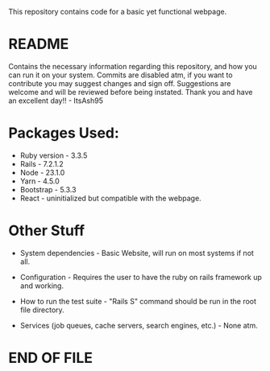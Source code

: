 This repository contains code for a basic yet functional webpage.

# README
Contains the necessary information regarding this repository, and how you can run it on your system. 
Commits are disabled atm, if you want to contribute you may suggest changes and sign off. 
Suggestions are welcome and will be reviewed before being instated.
Thank you and have an excellent day!! - ItsAsh95

# Packages Used:
* Ruby version - 3.3.5
* Rails - 7.2.1.2
* Node - 23.1.0
* Yarn - 4.5.0
* Bootstrap - 5.3.3
* React - uninitialized but compatible with the webpage.

# Other Stuff
* System dependencies - Basic Website, will run on most systems if not all.

* Configuration - Requires the user to have the ruby on rails framework up and working.

* How to run the test suite - "Rails S" command should be run in the root file directory.

* Services (job queues, cache servers, search engines, etc.) - None atm.

# END OF FILE
